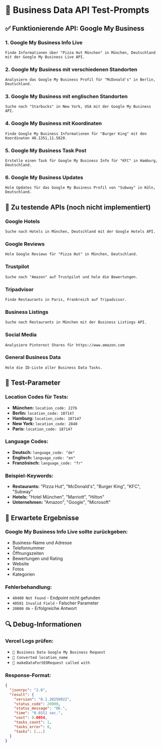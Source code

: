 # 🚀 Business Data API Test-Prompts

## ✅ **Funktionierende API: Google My Business**

### **1. Google My Business Info Live**
```
Finde Informationen über "Pizza Hut München" in München, Deutschland mit der Google My Business Live API.
```

### **2. Google My Business mit verschiedenen Standorten**
```
Analysiere das Google My Business Profil für "McDonald's" in Berlin, Deutschland.
```

### **3. Google My Business mit englischen Standorten**
```
Suche nach "Starbucks" in New York, USA mit der Google My Business API.
```

### **4. Google My Business mit Koordinaten**
```
Finde Google My Business Informationen für "Burger King" mit den Koordinaten 48.1351,11.5820.
```

### **5. Google My Business Task Post**
```
Erstelle einen Task für Google My Business Info für "KFC" in Hamburg, Deutschland.
```

### **6. Google My Business Updates**
```
Hole Updates für das Google My Business Profil von "Subway" in Köln, Deutschland.
```

## 🔧 **Zu testende APIs (noch nicht implementiert)**

### **Google Hotels**
```
Suche nach Hotels in München, Deutschland mit der Google Hotels API.
```

### **Google Reviews**
```
Hole Google Reviews für "Pizza Hut" in München, Deutschland.
```

### **Trustpilot**
```
Suche nach "Amazon" auf Trustpilot und hole die Bewertungen.
```

### **Tripadvisor**
```
Finde Restaurants in Paris, Frankreich auf Tripadvisor.
```

### **Business Listings**
```
Suche nach Restaurants in München mit der Business Listings API.
```

### **Social Media**
```
Analysiere Pinterest Shares für https://www.amazon.com
```

### **General Business Data**
```
Hole die ID-Liste aller Business Data Tasks.
```

## 📝 **Test-Parameter**

### **Location Codes für Tests:**
- **München:** `location_code: 2276`
- **Berlin:** `location_code: 187147`
- **Hamburg:** `location_code: 187147`
- **New York:** `location_code: 2840`
- **Paris:** `location_code: 187147`

### **Language Codes:**
- **Deutsch:** `language_code: "de"`
- **Englisch:** `language_code: "en"`
- **Französisch:** `language_code: "fr"`

### **Beispiel-Keywords:**
- **Restaurants:** "Pizza Hut", "McDonald's", "Burger King", "KFC", "Subway"
- **Hotels:** "Hotel München", "Marriott", "Hilton"
- **Unternehmen:** "Amazon", "Google", "Microsoft"

## 🎯 **Erwartete Ergebnisse**

### **Google My Business Info Live sollte zurückgeben:**
- Business-Name und Adresse
- Telefonnummer
- Öffnungszeiten
- Bewertungen und Rating
- Website
- Fotos
- Kategorien

### **Fehlerbehandlung:**
- `40400 Not Found` - Endpoint nicht gefunden
- `40501 Invalid Field` - Falscher Parameter
- `20000 Ok` - Erfolgreiche Antwort

## 🔍 **Debug-Informationen**

### **Vercel Logs prüfen:**
- `🔧 Business Data Google My Business Request`
- `🔧 Converted location_name`
- `🔧 makeDataForSEORequest called with`

### **Response-Format:**
```json
{
  "jsonrpc": "2.0",
  "result": {
    "version": "0.1.20250922",
    "status_code": 20000,
    "status_message": "Ok.",
    "time": "0.0311 sec.",
    "cost": 0.0054,
    "tasks_count": 1,
    "tasks_error": 0,
    "tasks": [...]
  }
}
```